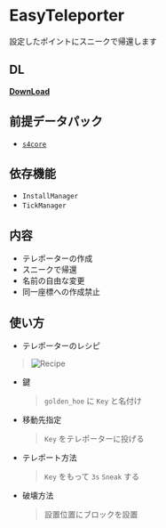 # EasyTeleporter
 
設定したポイントにスニークで帰還します

## DL
[__DownLoad__](https://github.com/Kvr0/EasyTeleporter/releases/latest/download/EasyTeleporter.zip)

## 前提データパック
- [`s4core`](https://github.com/Kvr0/s4core)

## 依存機能
- `InstallManager`
- `TickManager`

## 内容
- テレポーターの作成
- スニークで帰還
- 名前の自由な変更
- 同一座標への作成禁止

## 使い方
- テレポーターのレシピ  
> ![Recipe](https://user-images.githubusercontent.com/95079956/157309039-8df27e1b-38c0-4f17-838e-76ceba8bc83e.png)
- 鍵  
  > `golden_hoe` に `Key` と名付け
- 移動先指定
  > `Key` をテレポーターに投げる
- テレポート方法  
  > `Key` をもって `3s` `Sneak` する
- 破壊方法
  > 設置位置にブロックを設置
